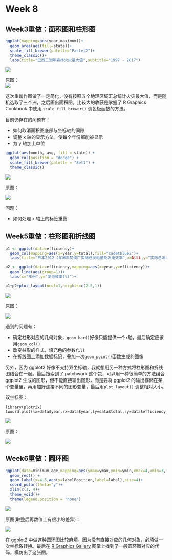 # Week 8 

## Week3重做：面积图和柱形图

```r
ggplot(mapping=aes(year,maximum))+ 
  geom_area(aes(fill=state))+ 
  scale_fill_brewer(palette="Pastel2")+
  theme_classic()+ 
  labs(title="巴西三洲年森林火灾最大值",subtitle="1997 - 2017")
```
![](images/7_3.jpg)

原图：   
![](images/4_tableau_graph_1.jpg) 

这次重新作图做了一定简化，没有按照五个地理区域汇总统计火灾最大值，而是随机选取了三个洲，之后画出面积图。比较大的收获是掌握了 R Graphics Cookbook 中使用 `scale_fill_brewer()` 调色板函数的方法。  

目前仍存在的问题有：

* 如何取消面积图底部与坐标轴的间隙  
* 调整 x 轴的显示方法，使每个年份都能被显示  
* 为 y 轴加上单位

```r
ggplot(aes(month, avg, fill = state)) + 
  geom_col(position = "dodge") + 
  scale_fill_brewer(palette = "Set1") + 
  theme_classic()
```

![](images/7_4.png)

原图：  

![](images/4_excel_graph.jpg)

问题：
* 如何处理 x 轴上的标签重叠  

## Week5重做：柱形图和折线图

``` r
p1 <- ggplot(data=efficiency)+ 
  geom_col(mapping=aes(x=year,y=total),fill="cadetblue2")+ 
  labs(title="日本2012-2016年焚烧厂实际总发电量及发电效率",x=NULL,y="实际总发电量(GWh/年)")+ 

p2 <- ggplot(data=efficiency,mapping=aes(x=year,y=efficiency))+
  geom_line(aes(group=1))+
  labs(x="年份",y="发电效率(%)")+

p1+p2+plot_layout(ncol=1,heights=c(2.5,1))
```

![](images/7_1.png)

原图：

![](images/5_efficiency.jpg)

遇到的问题有：

* 确定柱形对应的几何对象，`geom_bar()`好像只能提供一个x轴，最后确定应该用`geom_col()`
* 改变柱形的样式，填充色的参数`fill`
* 在折线图上添加数据标记，叠加一次`geom_point()`函数生成的图像

另外，因为 ggplot2 好像不支持双坐标轴，我就想用另一种方式将柱形图和折线图结合在一起。最后搜索到了 patchwork 这个包，可以用一种很简单的方法组合 ggplot2 生成的图形，但不能直接输出图形，而是要将 ggplot2 的输出存储在某个变量里，再用加好连接不同的图形变量，最后用`plot_layout()` 调整相对大小。


双坐标图：

```
library(plotrix)
twoord.plot(lx=data$year,rx=data$year,ly=data$total,ry=data$efficiency,type=c("bar","line"),lcol="steelblue",rcol="navy",lylim=c(0,14))
```

![](images/7_5.png)

原图：  

![](images/5_efficiency.jpg)



## Week6重做：圆环图

``` r
ggplot(data=minimum_age,mapping=aes(ymax=ymax,ymin=ymin,xmax=4,xmin=3,fill=age))+
  geom_rect() +
  geom_label(x=4.5,aes(y=labelPosition,label=label),size=4)+
  coord_polar(theta="y")+
  xlim(c(1, 4)+
  theme_void()+
  theme(legend.position = "none")
```

![](images/7_2.png)

原图(取整后再数值上有很小的差异)：

![](images/6_r_3.jpg)

在 ggplot2 中做这种圆环图比较麻烦，因为没有直接对应的几何对象，必须做一次坐标系转换。最后在 [R Graphics Gallery](https://www.r-graph-gallery.com/128-ring-or-donut-plot.html) 网掌上找到了一般圆环图对应的代码，模仿出了这张图。
